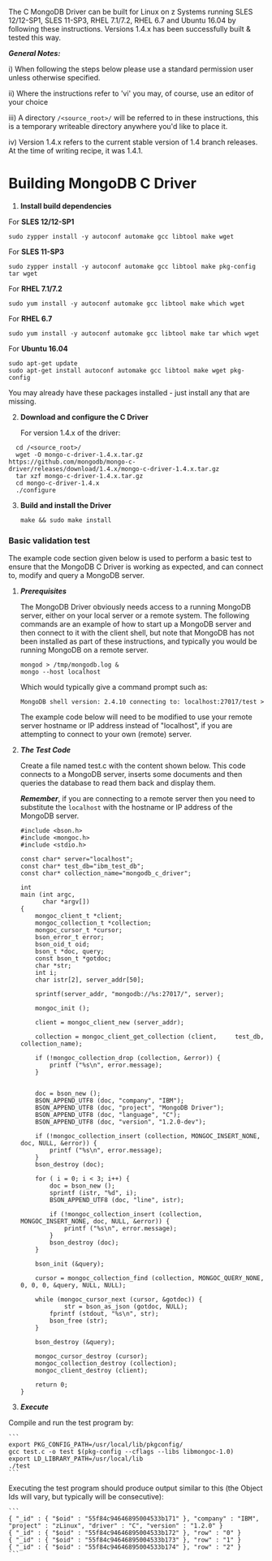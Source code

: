 The C MongoDB Driver can be built for Linux on z Systems running SLES 12/12-SP1, SLES 11-SP3, RHEL 7.1/7.2, RHEL 6.7 and Ubuntu 16.04 by following these instructions.  Versions 1.4.x has been successfully built & tested this way.

_**General Notes:**_ 	

i) When following the steps below please use a standard permission user unless otherwise specified.

ii) Where the instructions refer to 'vi' you may, of course, use an editor of your choice

iii) A directory `/<source_root>/` will be referred to in these instructions, this is a temporary writeable directory anywhere you'd like to place it.

iv) Version 1.4.x refers to the current stable version of 1.4 branch releases. At the time of writing recipe, it was 1.4.1.

# Building MongoDB C Driver

1. **Install build dependencies**

  For **SLES 12/12-SP1**
  ```
  sudo zypper install -y autoconf automake gcc libtool make wget
  ```
  
  For **SLES 11-SP3**
  ```
  sudo zypper install -y autoconf automake gcc libtool make pkg-config tar wget
  ```
  
  For **RHEL 7.1/7.2**
  ```
  sudo yum install -y autoconf automake gcc libtool make which wget
  ```
  
  For **RHEL 6.7**
  ```
  sudo yum install -y autoconf automake gcc libtool make tar which wget
  ```
  
  For **Ubuntu 16.04**
  ```
  sudo apt-get update
  sudo apt-get install autoconf automake gcc libtool make wget pkg-config
  ```
 
  You may already have these packages installed - just install any that are missing.
  
  
2. **Download and configure the C Driver**

   For version 1.4.x of the driver:
 
  ```
    cd /<source_root>/
	wget -O mongo-c-driver-1.4.x.tar.gz  https://github.com/mongodb/mongo-c-driver/releases/download/1.4.x/mongo-c-driver-1.4.x.tar.gz
	tar xzf mongo-c-driver-1.4.x.tar.gz
	cd mongo-c-driver-1.4.x
	./configure
  ```

3. **Build and install the Driver**

    ```
    make && sudo make install
    ```
    
### Basic validation test
    
The example code section given below is used to perform a basic test to ensure that the MongoDB C Driver is working as expected, and can connect to, modify and query a MongoDB server.

1. ***Prerequisites***

    The MongoDB Driver obviously needs access to a running MongoDB server, either on your local server or a remote system. The following commands are an example of how to start up a MongoDB server and then connect to it with the client shell, but note that MongoDB has not been installed as part of these instructions, and typically you would be running MongoDB on a remote server.

    ```
    mongod > /tmp/mongodb.log &
    mongo --host localhost 
    ```
    Which would typically give a command prompt such as:
    
    ```
    MongoDB shell version: 2.4.10 connecting to: localhost:27017/test > 
    ```
    The example code below will need to be modified to use your remote server hostname or IP address instead of "localhost", if you are attempting to connect to your own (remote) server.
    
2. ***The Test Code***
    
    Create a file named test.c with the content shown below.  This code connects to a MongoDB server, inserts some documents and then queries the database to read them back and display them. 
	
	_**Remember**_, if you are connecting to a remote server then you need to substitute the `localhost` with the hostname or IP address of the MongoDB server.

    ```
    #include <bson.h> 
    #include <mongoc.h> 
    #include <stdio.h> 

    const char* server="localhost";
    const char* test_db="ibm_test_db";
    const char* collection_name="mongodb_c_driver";

    int
    main (int argc,
          char *argv[])
    {
        mongoc_client_t *client;
        mongoc_collection_t *collection;
        mongoc_cursor_t *cursor;
        bson_error_t error;
        bson_oid_t oid;
        bson_t *doc, query;
        const bson_t *gotdoc;
        char *str;
        int i;
        char istr[2], server_addr[50];

        sprintf(server_addr, "mongodb://%s:27017/", server);

        mongoc_init ();

        client = mongoc_client_new (server_addr);

        collection = mongoc_client_get_collection (client,     test_db, collection_name);

        if (!mongoc_collection_drop (collection, &error)) {
            printf ("%s\n", error.message);
        }


        doc = bson_new ();
        BSON_APPEND_UTF8 (doc, "company", "IBM");
        BSON_APPEND_UTF8 (doc, "project", "MongoDB Driver");
        BSON_APPEND_UTF8 (doc, "language", "C");
        BSON_APPEND_UTF8 (doc, "version", "1.2.0-dev");

        if (!mongoc_collection_insert (collection, MONGOC_INSERT_NONE, doc, NULL, &error)) {
            printf ("%s\n", error.message);
        }
        bson_destroy (doc);

        for ( i = 0; i < 3; i++) {
            doc = bson_new ();
            sprintf (istr, "%d", i);
            BSON_APPEND_UTF8 (doc, "line", istr);

            if (!mongoc_collection_insert (collection, MONGOC_INSERT_NONE, doc, NULL, &error)) {
                printf ("%s\n", error.message);
            }
            bson_destroy (doc);
        }

        bson_init (&query);

        cursor = mongoc_collection_find (collection, MONGOC_QUERY_NONE, 0, 0, 0, &query, NULL, NULL);

        while (mongoc_cursor_next (cursor, &gotdoc)) {
                str = bson_as_json (gotdoc, NULL);
            fprintf (stdout, "%s\n", str);
            bson_free (str);
        }

        bson_destroy (&query);

        mongoc_cursor_destroy (cursor);
        mongoc_collection_destroy (collection);
        mongoc_client_destroy (client);

        return 0;
    }
    ```
	
3. ***Execute*** 
    
  Compile and run the test program by:

    ```
    export PKG_CONFIG_PATH=/usr/local/lib/pkgconfig/
    gcc test.c -o test $(pkg-config --cflags --libs libmongoc-1.0)
    export LD_LIBRARY_PATH=/usr/local/lib
    ./test
    ```
  Executing the test program should produce output similar to this (the Object Ids will vary, but typically will be consecutive):

    ```
    { "_id" : { "$oid" : "55f84c94646895004533b171" }, "company" : "IBM", "project" : "zLinux", "driver" : "C", "version" : "1.2.0" }
	{ "_id" : { "$oid" : "55f84c94646895004533b172" }, "row" : "0" }
	{ "_id" : { "$oid" : "55f84c94646895004533b173" }, "row" : "1" }
	{ "_id" : { "$oid" : "55f84c94646895004533b174" }, "row" : "2" }
    ```